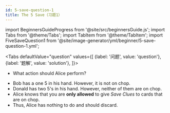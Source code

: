 ```yaml
---
id: 5-save-question-1
title: The 5 Save（习题1）
---
```


import BeginnersGuideProgress from '@site/src/beginnersGuide.js';
import Tabs from '@theme/Tabs';
import TabItem from '@theme/TabItem';
import FiveSaveQuestion1 from '@site/image-generator/yml/beginner/5-save-question-1.yml';

<BeginnersGuideProgress id="5-save-question-1" />

<!-- lint disable no-undefined-references -->

<Tabs
  defaultValue="question"
  values={[
    {label: '问题', value: 'question'},
    {label: '题解', value: 'solution'},
  ]}>
<TabItem value="question">

- What action should Alice perform?

</TabItem>
<TabItem value="solution">

- Bob has a one 5 in his hand. However, it is not on chop.
- Donald has two 5's in his hand. However, neither of them are on chop.
- Alice knows that you are **only allowed** to give *Save Clues* to cards that are on chop.
- Thus, Alice has nothing to do and should discard.

</TabItem>
</Tabs>

<FiveSaveQuestion1 />
